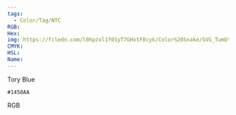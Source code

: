 ```yaml
---
tags:
  - Color/Tag/NTC
RGB:
Hex:
img: https://filedn.com/l0hpzxl1f01yT7GHxtF8cyk/Color%20Snake/SVG_Tumb%20Mass%20No%20Name/1450AA.svg
CMYK:
HSL:
Name:
---
```

Tory Blue
```palette
#1450AA
```
RGB
